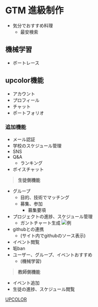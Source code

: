# GTM 進級制作

* 気分でおすすめ料理
    * 最安検索

## 機械学習

* ボートレース

## upcolor機能
* アカウント
* プロフィール
* チャット
* ポートフォリオ

### 追加機能
* メール認証
* 学校のスケジュール管理
* SNS
* Q&A
    * ランキング
* ボイスチャット

>**生徒側機能**
* グループ
    * 目的、技術でマッチング
    * 募集、参加
        * 募集要項
* プロジェクトの進捗、スケジュール管理
    * ガントチャート生成
        ![例](https://i.gzn.jp/img/2015/04/02/ganttplanner/top-00.png)
* githubとの連携
    * (サイト内でgithubのソース表示)
* イベント閲覧
* 垢ban
* ユーザー、グループ、イベントおすすめ
    * (機械学習)

>**教師側機能**
* イベント追加
* 生徒の進捗、スケジュール閲覧


[UPCOLOR](https://weblike-upcolor.ssl-lolipop.jp/UpColor/php/home/)